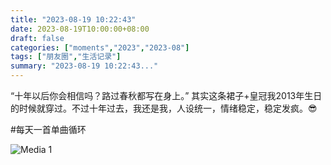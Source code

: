 ```yaml
---
title: "2023-08-19 10:22:43"
date: 2023-08-19T10:00:00+08:00
draft: false
categories: ["moments","2023","2023-08"]
tags: ["朋友圈","生活记录"]
summary: "2023-08-19 10:22:43..."
---
```


“十年以后你会相信吗？路过春秋都写在身上。” 其实这条裙子+皇冠我2013年生日的时候就穿过。不过十年过去，我还是我，人设统一，情绪稳定，稳定发疯。😎

#每天一首单曲循环

![Media 1](/Moments/photos/2023-08-19/202308191022430.jpg)

